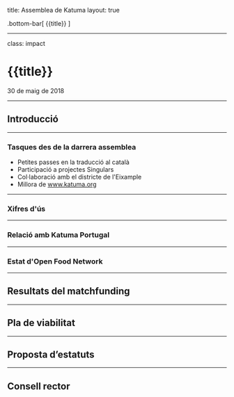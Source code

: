 title: Assemblea de Katuma
layout: true

<!-- This slide will serve as the base layout for all your slides -->
.bottom-bar[
  {{title}}
]

---

class: impact

# {{title}}
30 de maig de 2018

---

## Introducció

---

### Tasques des de la darrera assemblea

* Petites passes en la traducció al català
* Participació a projectes Singulars
* Col·laboració amb el districte de l'Eixample
* Millora de www.katuma.org

---

### Xifres d'ús

---

### Relació amb Katuma Portugal

---

### Estat d'Open Food Network

---

## Resultats del matchfunding

---

## Pla de viabilitat

---

## Proposta d’estatuts

---

## Consell rector



